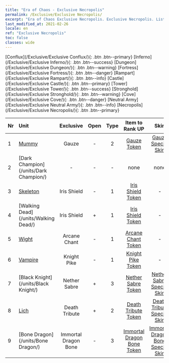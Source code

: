 ```yaml
---
title: "Era of Chaos - Exclusive Necropolis"
permalink: /Exclusive/Exclusive Necropolis/
excerpt: "Era of Chaos Exclusive Necropolis. Exclusive Necropolis. List of Exclusive Necropolisin Era of Chaos"
last_modified_at: 2021-02-26
locale: en
ref: "Exclusive Necropolis"
toc: false
classes: wide
---
```

 [Conflux](/Exclusive/Exclusive Conflux/){: .btn .btn--primary} [Inferno](/Exclusive/Exclusive Inferno/){: .btn .btn--success} [Dungeon](/Exclusive/Exclusive Dungeon/){: .btn .btn--warning} [Fortress](/Exclusive/Exclusive Fortress/){: .btn .btn--danger} [Rampart](/Exclusive/Exclusive Rampart/){: .btn .btn--info} [Castle](/Exclusive/Exclusive Castle/){: .btn .btn--primary} [Tower](/Exclusive/Exclusive Tower/){: .btn .btn--success} [Stronghold](/Exclusive/Exclusive Stronghold/){: .btn .btn--warning} [Cove](/Exclusive/Exclusive Cove/){: .btn .btn--danger} [Neutral Army](/Exclusive/Exclusive Neutral Army/){: .btn .btn--info} [Necropolis](/Exclusive/Exclusive Necropolis/){: .btn .btn--primary} 

  | Nr |         Unit        |   Exclusive   | Open  |    Type   |  Item to Rank UP      |  Skin   |
  |:---|:--------------------|:-------------:|:-----:|:---------:|:---------------------:|:-------:|
  | 1 | [Mummy](/units/Mummy/) | Gauze | - | 2 | [Gauze Token](/Items/con_44/) | [Gauze Special Skin](/Items/con_1240/) |
  | 2 | [Dark Champion](/units/Dark Champion/) | - | - | - | none | none |
  | 3 | [Skeleton](/units/Skeleton/) | Iris Shield | - | 1 | [Iris Shield Token](/Items/con_153/) | - |
  | 4 | [Walking Dead](/units/Walking Dead/) | Iris Shield | + | 1 | [Iris Shield Token](/Items/con_153/) | - |
  | 5 | [Wight](/units/Wight/) | Arcane Chant | - | 1 | [Arcane Chant Token](/Items/con_122/) | - |
  | 6 | [Vampire](/units/Vampire/) | Knight Pike | - | 1 | [Knight Pike Token](/Items/con_210/) | - |
  | 7 | [Black Knight](/units/Black Knight/) | Nether Sabre | + | 3 | [Nether Sabre Token](/Items/con_982/) | [Nether Sabre Special Skin](/Items/con_588/) |
  | 8 | [Lich](/units/Lich/) | Death Tribute | + | 2 | [Death Tribute Token](/Items/con_715/) | [Death Tribute Special Skin](/Items/con_302/) |
  | 9 | [Bone Dragon](/units/Bone Dragon/) | Immortal Dragon Bone | - | 3 | [Immortal Dragon Bone Token](/Items/con_1399/) | [Immortal Dragon Bone Special Skin](/Items/con_929/) |
